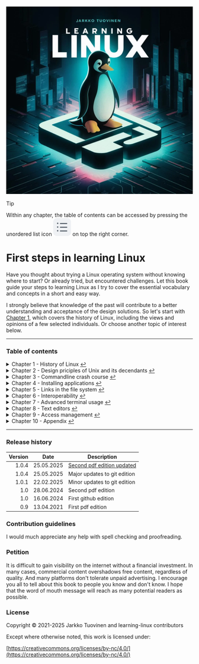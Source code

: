 
![Cover Page](asset/Herr_Drosselmeyer.webp)

> [!TIP]
> Within any chapter, the table of contents can be accessed by pressing the unordered list icon ![octicon](asset/octicon-list-unordered.svg) on top the right corner.

# First steps in learning Linux

Have you thought about trying a Linux operating system without knowing where to start? Or already tried, but encountered challenges. Let this book guide your steps to learning Linux as I try to cover the essential vocabulary and concepts in a short and easy way.

I strongly believe that knowledge of the past will contribute to a better understanding and acceptance of the design solutions. So let's start with [Chapter&nbsp;1](chapter/01-intro.md), which covers the history of Linux, including the views and opinions of a few selected individuals. Or choose another topic of interest below.

----------------

### Table of contents

<!-- Start of auto generated content -->

<details>
<summary>Chapter 1 - History of Linux <a href="chapter/01-intro.md">↩</a></summary>

- [1.1 Branching](chapter/01-intro.md#branching)
- [1.2 Quality of free and open-source](chapter/01-intro.md#quality-of-free-and-open-source)
- [1.3 Culture of open-source works](chapter/01-intro.md#culture-of-open-source-works)
- [1.4 Economic sustainability](chapter/01-intro.md#economic-sustainability)
- [1.5 Time-sharing](chapter/01-intro.md#time-sharing)
- [1.6 Philosophy of the GNU project](chapter/01-intro.md#philosophy-of-the-gnu-project)
- [1.7 The birth of GNU & Linux](chapter/01-intro.md#the-birth)
- [1.8 Linux distros aren’t just the kernel](chapter/01-intro.md#eight-pieces)
- [1.9 GNU General Public -license](chapter/01-intro.md#gnu-gpl)
- [1.10 UNIX or Unix-like](chapter/01-intro.md#unix-or-unix-like)
- [1.11 The GNU/Linux family](chapter/01-intro.md#distro-family)
- [1.12 The cost of GNU/Linux](chapter/01-intro.md#the-cost-of-gnu-linux)
- [1.13 Popularity of GNU/Linux desktop](chapter/01-intro.md#popularity-of-gnu-linux-desktop)
- [1.14 What's wrong with GNU/Linux](chapter/01-intro.md#whats-wrong-with-gnu-linux)
- [1.15 Why people switch to GNU/Linux](chapter/01-intro.md#why-switch)
- [1.16 Suggested distributions](chapter/01-intro.md#suggested-distributions)
  
</details>

<details>
<summary>Chapter 2 - Design priciples of Unix and its decendants <a href="chapter/02-basic.md">↩</a></summary>

- [2.1 Introduction to the text interface](chapter/02-basic.md#introduction-to-the-text-interface)
- [2.2 Cut and paste](chapter/02-basic.md#cut-and-paste)
- [2.3 Text selection](chapter/02-basic.md#text-selection)
- [2.4 Directory structure](chapter/02-basic.md#directory-structure)
- [2.5 Shell environment](chapter/02-basic.md#shell-environment)
- [2.6 IO after startup](chapter/02-basic.md#io-after-startup)
- [2.7 Design tropes of unix shell utilities](chapter/02-basic.md#design-tropes-of-unix)
- [2.8 Textual formats](chapter/02-basic.md#textual-formats)
- [2.9 Binary formats](chapter/02-basic.md#binary-formats)
  
</details>

<details>
<summary>Chapter 3 - Commandline crash course <a href="chapter/03-basic-terminal.md">↩</a></summary>

- [3.1 Clear the screen](chapter/03-basic-terminal.md#clear-the-screen)
- [3.2 Special character: dash (-)](chapter/03-basic-terminal.md#special-character-dash)
- [3.3 Command-line options](chapter/03-basic-terminal.md#command-line-options)
- [3.4 Navigating directories](chapter/03-basic-terminal.md#navigating-directories)
- [3.5 Finding executables](chapter/03-basic-terminal.md#finding-executables)
- [3.6 Special character: period (.)](chapter/03-basic-terminal.md#special-character-period)
- [3.7 Special character: backslash (\\)](chapter/03-basic-terminal.md#special-character-backslash)
- [3.8 Control characters](chapter/03-basic-terminal.md#control-characters)
- [3.9 Special character: space ( )](chapter/03-basic-terminal.md#special-character-space)
- [3.10 File types and file name extensions](chapter/03-basic-terminal.md#file-types-and-file-name-extensions)
- [3.11 Autocomplete](chapter/03-basic-terminal.md#autocomplete)
- [3.12 Some useful shortcuts](chapter/03-basic-terminal.md#some-keyboard-shortcuts)
  
</details>

<details>
<summary>Chapter 4 - Installing applications <a href="chapter/04-installing.md">↩</a></summary>

- [4.1 Package management](chapter/04-installing.md#package-management)
- [4.2 Self-contained application formats](chapter/04-installing.md#self-contained-formats)
- [4.3 Dotdeb files](chapter/04-installing.md#dotdeb-files)
- [4.4 Tarball](chapter/04-installing.md#tarball)
- [4.5 Python applications](chapter/04-installing.md#python-applications)
- [4.6 Compiling from source](chapter/04-installing.md#compiling-from-source)
  
</details>

<details>
<summary>Chapter 5 - Links in the file system <a href="chapter/05-links.md">↩</a></summary>

- [5.1 Drag and drop](chapter/05-links.md#drag-and-drop)
- [5.2 Symbolic and hard links](chapter/05-links.md#symbolic-and-hard-links)
- [5.3 Examples of links](chapter/05-links.md#examples-of-links)
  
</details>

<details>
<summary>Chapter 6 - Interoperability <a href="chapter/06-inter.md">↩</a></summary>

- [6.1 Simple IPC Techniques](chapter/06-inter.md#ipc-techniques)
- [6.2 Classic shell IO](chapter/06-inter.md#classic-shell-io)
- [6.3 Sockets](chapter/06-inter.md#sockets)
  
</details>

<details>
<summary>Chapter 7 - Advanced terminal usage <a href="chapter/07-advanced-terminal.md">↩</a></summary>

- [7.1 Multi tasking](chapter/07-advanced-terminal.md#multi-tasking)
- [7.2 When a program hangs up](chapter/07-advanced-terminal.md#program-hangs-up)
- [7.3 Expansions and quoting](chapter/07-advanced-terminal.md#expansions-and-quoting)
- [7.5 Square brackets: [...]](chapter/07-advanced-terminal.md#gnu-test)
- [7.6 Customizing the shell prompt](chapter/07-advanced-terminal.md#customizing-shell-prompt)
  
</details>

<details>
<summary>Chapter 8 - Text editors <a href="chapter/08-text-editors.md">↩</a></summary>

- [8.1 Terminal-based text editors](chapter/08-text-editors.md#cli-text-editors)
- [8.2 Modern text editors](chapter/08-text-editors.md#gui-text-editors)
  
</details>

<details>
<summary>Chapter 9 - Access management <a href="chapter/09-multi-user.md">↩</a></summary>

- [9.1 Introduction to shared computing](chapter/09-multi-user.md#multiuser-intro)
- [9.2 Identity (user + group)](chapter/09-multi-user.md#indentity)
- [9.3 Ownership (of files and directories)](chapter/09-multi-user.md#ownership)
- [9.4 Permission attributes (of files and directories)](chapter/09-multi-user.md#permission-attributes)
- [9.5 Single User Mode](chapter/09-multi-user.md#single-user-mode)
- [9.6 Remote use](chapter/09-multi-user.md#remote-use)
- [9.7 Editing sudo configuration](chapter/09-multi-user.md#edit-sudoers)
  
</details>

<details>
<summary>Chapter 10 - Appendix <a href="chapter/10-additional.md">↩</a></summary>

- [10.1 Installing GNU/Linux](chapter/10-additional.md#installing-gnu-linux)
- [10.2 Additional tips with the terminal](chapter/10-additional.md#terminal-stuff)
- [10.3 Additional tips for the desktop interface](chapter/10-additional.md#desktop-stuff)
- [10.4 Encrypted password system](chapter/10-additional.md#edit-shadow)
  
</details>

<!-- End of auto generated content -->

----------------

### Release history

| Version | Date | Description |
| ---:| --- | --- |
| 1.0.4 | 25.05.2025 | [Second pdf edition updated](https://github.com/GitJit-max/learning-linux/releases/download/pdf/learning-linux.pdf) |
| 1.0.4 | 25.05.2025 | Major updates to git edition |
| 1.0.1 | 22.02.2025 | Minor updates to git edition |
| 1.0 | 28.06.2024 | Second pdf edition |
| 1.0 | 16.06.2024 | First github edition |
| 0.9 | 13.04.2021 | First pdf edition |

### Contribution guidelines

I would much appreciate any help with spell checking and proofreading.

### Petition

It is difficult to gain visibility on the internet without a financial investment. In many cases, commercial content overshadows free content, regardless of quality. And many platforms don't tolerate unpaid advertising. I encourage you all to tell about this book to people you know and don't know. I hope that the word of mouth message will reach as many potential readers as possible.

### License

Copyright © 2021-2025 Jarkko Tuovinen and learning-linux contributors

Except where otherwise noted, this work is licensed under:

[https://creativecommons.org/licenses/by-nc/4.0/](https://creativecommons.org/licenses/by-nc/4.0/)

